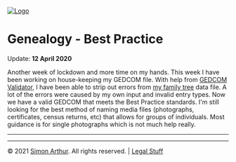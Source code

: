 <script src="https://www.simonarthur.co.uk/includes/scripts/md-page.js"></script>

[![Logo](https://www.simonarthur.co.uk/includes/images/anomis66_jack.png "Keep It Simple, Simon")][home]






Genealogy - Best Practice
=========================

Update: **12 April 2020**

Another week of lockdown and more time on my hands. This week I have been working on house-keeping my GEDCOM file. With help from [GEDCOM Validator](https://chronoplexsoftware.com/gedcomvalidator/), I have been able to strip out errors from [my family tree](https://www.simonarthur.co.uk/family/tree/) data file. A lot of the errors were caused by my own input and invalid entry types. Now we have a valid GEDCOM that meets the Best Practice standards. I'm still looking for the best method of naming media files (photographs, certificates, census returns, etc) that allows for groups of individuals. Most guidance is for single photographs which is not much help really.






------

<ul id="myNavbar" class="columns"></ul>
<script src="https://www.simonarthur.co.uk/includes/scripts/navigation.news.js"></script>

------

&copy; 2021 [Simon Arthur][home].  All rights reserved. | [Legal Stuff][legal]

[home]: <https://www.simonarthur.co.uk/> "Keep It Simple, Simon"
[legal]: <https://www.simonarthur.co.uk/legal.html> "Legal Stuff"